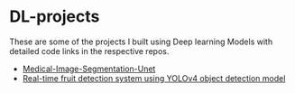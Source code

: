 # DL-projects


These are some of the projects I built using Deep learning Models with detailed code links in the respective repos.


+ [Medical-Image-Segmentation-Unet](https://github.com/krishnakaushik25/Medical-Image-Segmentation-DL)
+ [Real-time fruit detection system using YOLOv4 object detection model](https://github.com/krishnakaushik25/Real-Time-Fruit-Detection-YOLOv4)

